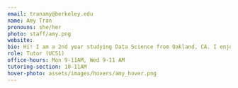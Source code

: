 ```yaml
---
email: tranamy@berkeley.edu
name: Amy Tran
pronouns: she/her
photo: staff/amy.png
website:
bio: Hi! I am a 2nd year studying Data Science from Oakland, CA. I enjoy arranging flowers and watching baseball. So so excited to meet you all!
role: Tutor (UCS1)
office-hours: Mon 9-11AM, Wed 9-11 AM
tutoring-section: 10-11AM
hover-photo: assets/images/hovers/amy_hover.png
---
```

